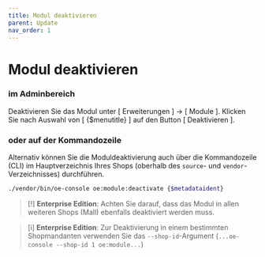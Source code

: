 ```yaml
---
title: Modul deaktivieren
parent: Update
nav_order: 1
---
```


# Modul deaktivieren

### **im Adminbereich**

Deaktivieren Sie das Modul unter [ Erweiterungen ] -> [ Module ]. Klicken Sie nach Auswahl von [ {$menutitle} ] auf den Button [ Deaktivieren ].

### **oder auf der Kommandozeile**

Alternativ können Sie die Moduldeaktivierung auch über die Kommandozeile (CLI) im Hauptverzeichnis Ihres Shops (oberhalb des `source`- und `vendor`-Verzeichnisses) durchführen.

```bash
./vendor/bin/oe-console oe:module:deactivate {$metadataident}
```

> [!] **Enterprise Edition**: Achten Sie darauf, dass das Modul in allen weiteren Shops (Mall) ebenfalls deaktiviert werden muss.

> [i] **Enterprise Edition**: Zur Deaktivierung in einem bestimmten Shopmandanten verwenden Sie das `--shop-id`-Argument (`...oe-console --shop-id 1 oe:module...`)